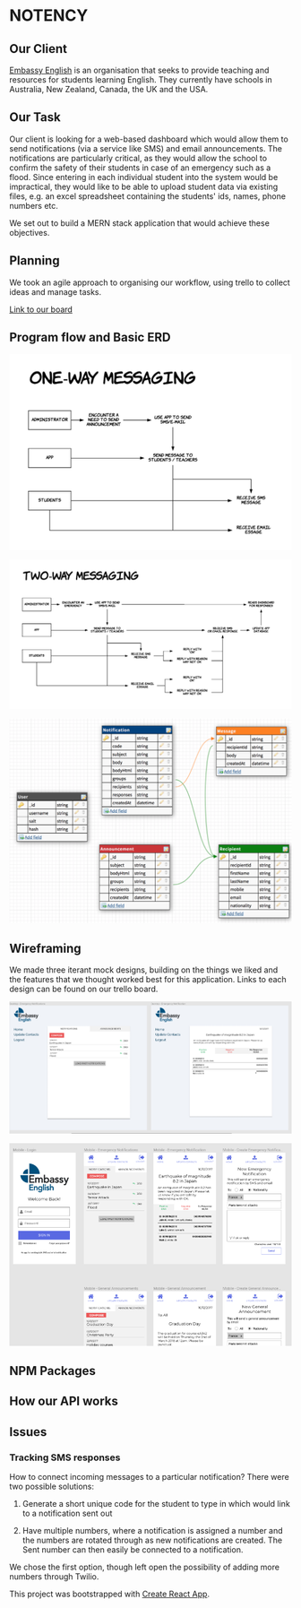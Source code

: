 # NOTENCY

## Our Client

[Embassy English](https://www.embassyenglish.com/) is an organisation that seeks to provide teaching and resources for students learning English. They currently have schools in Australia, New Zealand, Canada, the UK and the USA.

## Our Task

Our client is looking for a web-based dashboard which would allow them to send notifications (via a service like SMS) and email announcements. The notifications are particularly critical, as they would allow the school to confirm the safety of their students in case of an emergency such as a flood. Since entering in each individual student into the system would be impractical, they would like to be able to upload student data via existing files, e.g. an excel spreadsheet containing the students' ids, names, phone numbers etc.

We set out to build a MERN stack application that would achieve these objectives.

## Planning

We took an agile approach to organising our workflow, using trello to collect ideas and manage tasks. 

[Link to our board](https://trello.com/b/Xl2taIie/embassy-english)


## Program flow and Basic ERD

![One-Way Messaging](docs/one-way-messaging.png)

![Two-Way Messaging](docs/two-way-messaging.png)

![Basic ERD](docs/basic-erd.png)

## Wireframing

We made three iterant mock designs, building on the things we liked and the features that we thought worked best for this application. Links to each design can be found on our trello board.

![Desktop Wireframes](docs/desktop-wireframes.png)

![Mobile Wireframes](docs/mobile-wireframes.png)

## NPM Packages

## How our API works

## Issues

### Tracking SMS responses

How to connect incoming messages to a particular notification? There were two possible solutions: 

1. Generate a short unique code for the student to type in which would link to a notification sent out

2. Have multiple numbers, where a notification is assigned a number and the numbers are rotated through as new notifications are created. The Sent number can then easily be connected to a notification.

We chose the first option, though left open the possibility of adding more numbers through Twilio.

This project was bootstrapped with [Create React App](https://github.com/facebookincubator/create-react-app).